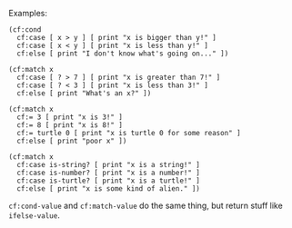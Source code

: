 Examples:

```
(cf:cond
  cf:case [ x > y ] [ print "x is bigger than y!" ]
  cf:case [ x < y ] [ print "x is less than y!" ]
  cf:else [ print "I don't know what's going on..." ])
```

```
(cf:match x
  cf:case [ ? > 7 ] [ print "x is greater than 7!" ]
  cf:case [ ? < 3 ] [ print "x is less than 3!" ]
  cf:else [ print "What's an x?" ])
```

```
(cf:match x
  cf:= 3 [ print "x is 3!" ]
  cf:= 8 [ print "x is 8!" ]
  cf:= turtle 0 [ print "x is turtle 0 for some reason" ]
  cf:else [ print "poor x" ])
```

```
(cf:match x
  cf:case is-string? [ print "x is a string!" ]
  cf:case is-number? [ print "x is a number!" ]
  cf:case is-turtle? [ print "x is a turtle!" ]
  cf:else [ print "x is some kind of alien." ])
```

`cf:cond-value` and `cf:match-value` do the same thing, but return stuff like `ifelse-value`.

